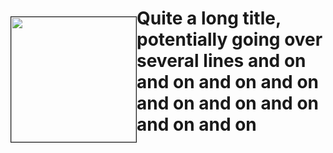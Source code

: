 <div><p style="float: left;"><img src="https://assets-cdn.github.com/images/modules/logos_page/GitHub-Mark.png" height="200px" width="200px" border="1px"></p>
<h1 style="float: top;">
Quite a long title, potentially going over several lines and on and on and on and on and on and on and on and on and on
</h1>
</div>
